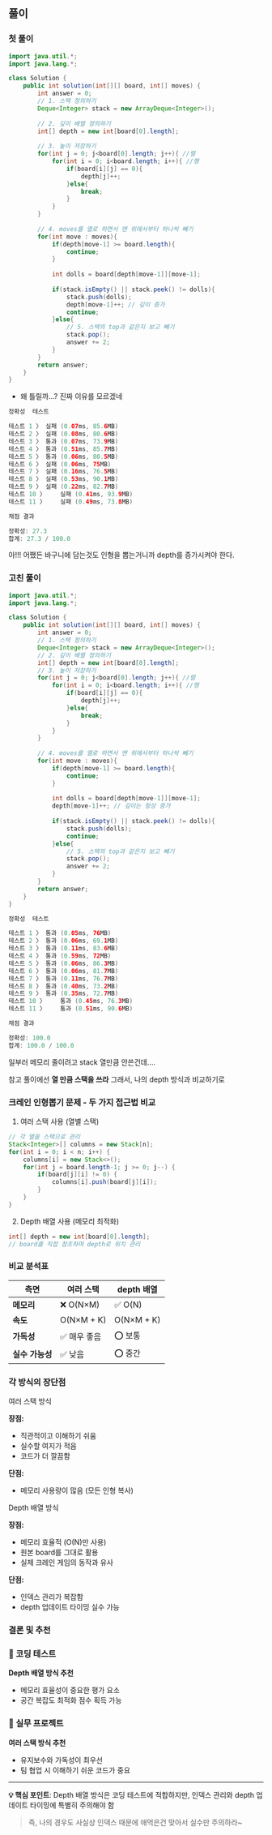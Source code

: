 ## 풀이

### 첫 풀이

```java
import java.util.*;
import java.lang.*;

class Solution {
    public int solution(int[][] board, int[] moves) {
        int answer = 0;
        // 1. 스택 정의하기
        Deque<Integer> stack = new ArrayDeque<Integer>();
        
        // 2. 깊이 배열 정의하기
        int[] depth = new int[board[0].length];
        
        // 3. 높이 저장하기
        for(int j = 0; j<board[0].length; j++){ //렬
            for(int i = 0; i<board.length; i++){ //행
                if(board[i][j] == 0){
                    depth[j]++;
                }else{
                    break;
                }
            }
        }
        
        // 4. moves를 열로 하면서 맨 위에서부터 하나씩 빼기
        for(int move : moves){
            if(depth[move-1] >= board.length){
                continue;
            }
            
            int dolls = board[depth[move-1]][move-1];
            
            if(stack.isEmpty() || stack.peek() != dolls){
                stack.push(dolls);
                depth[move-1]++; // 깊이 증가
                continue;
            }else{
                // 5. 스택의 top과 같은지 보고 빼기
                stack.pop();
                answer += 2;
            }
        }
        return answer;
    }
}
```

- 왜 틀릴까…? 진짜 이유를 모르겠네

```java
정확성  테스트

테스트 1 〉	실패 (0.07ms, 85.6MB)
테스트 2 〉	실패 (0.08ms, 80.6MB)
테스트 3 〉	통과 (0.07ms, 73.9MB)
테스트 4 〉	통과 (0.51ms, 85.7MB)
테스트 5 〉	통과 (0.06ms, 80.5MB)
테스트 6 〉	실패 (0.06ms, 75MB)
테스트 7 〉	실패 (0.16ms, 76.5MB)
테스트 8 〉	실패 (0.53ms, 90.1MB)
테스트 9 〉	실패 (0.22ms, 82.7MB)
테스트 10 〉	실패 (0.41ms, 93.9MB)
테스트 11 〉	실패 (0.49ms, 73.8MB)

채점 결과

정확성: 27.3
합계: 27.3 / 100.0
```

아!!! 어쨌든 바구니에 담는것도 인형을 뽑는거니까 depth를 증가시켜야 한다.

### 고친 풀이

```java
import java.util.*;
import java.lang.*;

class Solution {
    public int solution(int[][] board, int[] moves) {
        int answer = 0;
        // 1. 스택 정의하기
        Deque<Integer> stack = new ArrayDeque<Integer>();
        // 2. 깊이 배열 정의하기
        int[] depth = new int[board[0].length];
        // 3. 높이 저장하기
        for(int j = 0; j<board[0].length; j++){ //렬
            for(int i = 0; i<board.length; i++){ //행
                if(board[i][j] == 0){
                    depth[j]++;
                }else{
                    break;
                }
            }
        }
        
        // 4. moves를 열로 하면서 맨 위에서부터 하나씩 빼기
        for(int move : moves){
            if(depth[move-1] >= board.length){
                continue;
            }
            
            int dolls = board[depth[move-1]][move-1];
            depth[move-1]++; // 깊이는 항상 증가
            
            if(stack.isEmpty() || stack.peek() != dolls){
                stack.push(dolls);
                continue;
            }else{
                // 5. 스택의 top과 같은지 보고 빼기
                stack.pop();
                answer += 2;
            }
        }
        return answer;
    }
}
```

```java
정확성  테스트

테스트 1 〉	통과 (0.05ms, 76MB)
테스트 2 〉	통과 (0.06ms, 69.1MB)
테스트 3 〉	통과 (0.11ms, 83.6MB)
테스트 4 〉	통과 (0.59ms, 72MB)
테스트 5 〉	통과 (0.06ms, 86.3MB)
테스트 6 〉	통과 (0.06ms, 81.7MB)
테스트 7 〉	통과 (0.11ms, 76.7MB)
테스트 8 〉	통과 (0.40ms, 73.2MB)
테스트 9 〉	통과 (0.35ms, 72.7MB)
테스트 10 〉	통과 (0.45ms, 76.3MB)
테스트 11 〉	통과 (0.51ms, 90.6MB)

채점 결과

정확성: 100.0
합계: 100.0 / 100.0
```

일부러 메모리 줄이려고 stack 열만큼 안쓴건데….

참고 풀이에선 **열 만큼 스택을 쓰라** 그래서, 나의 depth 방식과 비교하기로

### 크레인 인형뽑기 문제 - 두 가지 접근법 비교

1. 여러 스택 사용 (열별 스택)

```java
// 각 열을 스택으로 관리
Stack<Integer>[] columns = new Stack[n];
for(int i = 0; i < n; i++) {
    columns[i] = new Stack<>();
    for(int j = board.length-1; j >= 0; j--) {
        if(board[j][i] != 0) {
            columns[i].push(board[j][i]);
        }
    }
}
```

2. Depth 배열 사용 (메모리 최적화)

```java
int[] depth = new int[board[0].length];
// board를 직접 참조하며 depth로 위치 관리
```

### 비교 분석표

| 측면 | 여러 스택 | depth 배열 |
| --- | --- | --- |
| **메모리** | ❌ O(N×M) | ✅ O(N) |
| **속도** | O(N×M + K) | O(N×M + K) |
| **가독성** | ✅ 매우 좋음 | ⭕ 보통 |
| **실수 가능성** | ✅ 낮음 | ⭕ 중간 |

### 각 방식의 장단점

여러 스택 방식

**장점:**

- 직관적이고 이해하기 쉬움
- 실수할 여지가 적음
- 코드가 더 깔끔함

**단점:**

- 메모리 사용량이 많음 (모든 인형 복사)

Depth 배열 방식

**장점:**

- 메모리 효율적 (O(N)만 사용)
- 원본 board를 그대로 활용
- 실제 크레인 게임의 동작과 유사

**단점:**

- 인덱스 관리가 복잡함
- depth 업데이트 타이밍 실수 가능

### 결론 및 추천

### 📝 코딩 테스트

**Depth 배열 방식 추천**

- 메모리 효율성이 중요한 평가 요소
- 공간 복잡도 최적화 점수 획득 가능

### 💼 실무 프로젝트

**여러 스택 방식 추천**

- 유지보수와 가독성이 최우선
- 팀 협업 시 이해하기 쉬운 코드가 중요

---

**💡 핵심 포인트**: Depth 배열 방식은 코딩 테스트에 적합하지만, 인덱스 관리와 depth 업데이트 타이밍에 특별히 주의해야 함

> 즉, 나의 경우도 사실상 인덱스 때문에 애먹은건 맞아서 실수만 주의하라~